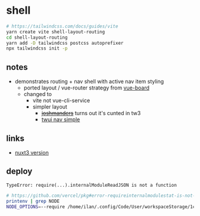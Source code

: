 # shell

```sh
# https://tailwindcss.com/docs/guides/vite
yarn create vite shell-layout-routing 
cd shell-layout-routing
yarn add -D tailwindcss postcss autoprefixer
npx tailwindcss init -p

```

## notes

- demonstrates routing + nav shell with active nav item styling
  - ported layout / vue-router strategy from [vue-board](file:///code/web/nuxt/vue-board/README.ilan.md)
  - changed to
    - vite not vue-cli-service
    - simpler layout
      - ~~[joshmanders](https://codepen.io/joshmanders/pen/PQQBoR)~~ turns out it's cunted in tw3
      - [twui nav simple](https://tailwindui.com/components/application-ui/navigation/navbars#component-aaed25b299f2015d2c4276b98d463cee)

## links

- [nuxt3 version](file:///code/web/nuxt/6-tw-simple-nav/README.md)

## deploy

`TypeError: require(...).internalModuleReadJSON is not a function`
```sh
# https://github.com/vercel/pkg#error-requireinternalmodulestat-is-not-a-function
printenv | grep NODE
NODE_OPTIONS=--require /home/ilan/.config/Code/User/workspaceStorage/1c102f9cc51a933565f86b40e3698670/ms-vscode.js-debug/bootloader.js  
```